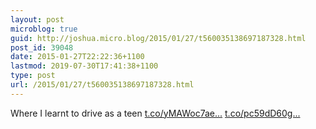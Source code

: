 ```yaml
---
layout: post
microblog: true
guid: http://joshua.micro.blog/2015/01/27/t560035138697187328.html
post_id: 39048
date: 2015-01-27T22:22:36+1100
lastmod: 2019-07-30T17:41:38+1100
type: post
url: /2015/01/27/t560035138697187328.html
---
```

Where I learnt to drive as a teen [t.co/yMAWoc7ae...](http://t.co/yMAWoc7aeW) [t.co/pc59dD60g...](http://t.co/pc59dD60gW)

